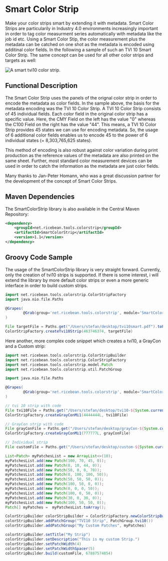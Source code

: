 # Smart Color Strip
Make your color strips smart by extending it with metadata. Smart Color Strips are particularily in Industry 4.0 environments increasingly important in order to tag color measurment series automatically with metadata like the job id etc. Using a Smart Color Stip, the color measurement plus the metadata can be catched on one shot as the metadata is encoded using additinal color fields. In the following a sample of such an TVI 10 Smart Color Strip. The same concept can be used for all other color strips and targets as well:

![A smart tvi10 color strip.](https://github.com/ricebean-net/SmartColorStrip/blob/master/docs/smart-color-strip.png?raw=true "A smart tvi10 color strip.")

## Functional Description
The Smart Color Strip uses the panels of the orignal color strip in order to encode the metadata as color fields. In the sample above, the basis for the metadata encoding was the TVI 10 Color Strip. A TVI 10 Color Strip consists of 45 individual fields. Each color field in the original color strip has a specific value. Here, the CMY Field on the left has the value "0" whereas the C100 Field on the right has the value "44". This means, a TVI 10 Color Strip provides 45 states we can use for encoding metadata. So, the usage of 6 additional color fields enables us to encode 45 to the power of 6 individual states (= 8,303,765,625 states).

This method of encoding is also robust against color variation during print production as the reference values of the metadata are also printed on the same sheet. Further, most standard color measurement devices can be used in order to catch the information as the metadata are just color fields.

Many thanks to Jan-Peter Homann, who was a great discussion partner for the development of the concept of Smart Color Strips.


## Maven Dependencies
The SmartColorStrip library is also available in the Central Maven Repository:

```xml
<dependency>
    <groupId>net.ricebean.tools.colorstrip</groupId>
    <artifactId>SmartColorStrip</artifactId>
    <version>1.1</version>
</dependency>
```

## Groovy Code Sample
The usage of the SmartColorStrip library is very straight forward. Currently, only the creation of tvi10 strips is supported. If there is some interest, i will extend the library by more default color strips or even a more generic interface in order to build custom strips.

```groovy
import net.ricebean.tools.colorstrip.ColorStripFactory
import java.nio.file.Paths

@Grapes(
        @Grab(group='net.ricebean.tools.colorstrip', module='SmartColorStrip', version='1.1')
)

File targetFile = Paths.get("/Users/stefan/desktop/tvi10smart.pdf").toFile()
ColorStripFactory.createTvi10Strip(463746374, targetFile)
```
Here another, more complex code snippet which creates a tvi10, a GrayCon and a Custom strip:

```groovy
import net.ricebean.tools.colorstrip.ColorStripBuilder
import net.ricebean.tools.colorstrip.ColorStripFactory
import net.ricebean.tools.colorstrip.model.Patch
import net.ricebean.tools.colorstrip.util.PatchGroup

import java.nio.file.Paths

@Grapes(
        @Grab(group='net.ricebean.tools.colorstrip', module='SmartColorStrip', version='1.1')
)

// tvi 10 strip with code
File tvi10File = Paths.get("/Users/stefan/desktop/tvi10-${System.currentTimeMillis()}.pdf").toFile()
ColorStripFactory.createGrayConMi1(4444444L, tvi10File)

// GrayCon strip with code
File grayConFile = Paths.get("/Users/stefan/desktop/grayCon-${System.currentTimeMillis()}.pdf").toFile()
ColorStripFactory.createGrayConMi1(777777L, grayConFile)

// Individual strip
File customFile = Paths.get("/Users/stefan/desktop/custom-${System.currentTimeMillis()}.pdf").toFile()

List<Patch> myPatchesList = new ArrayList<>(10);
myPatchesList.add(new Patch(100, 70, 45, 0));
myPatchesList.add(new Patch(0, 10, 44, 0));
myPatchesList.add(new Patch(50, 0, 0, 70));
myPatchesList.add(new Patch(0, 100, 100, 50));
myPatchesList.add(new Patch(50, 50, 50, 0));
myPatchesList.add(new Patch(100, 50, 0, 0));
myPatchesList.add(new Patch(0, 0, 0, 50));
myPatchesList.add(new Patch(100, 0, 50, 0));
myPatchesList.add(new Patch(30, 0, 30, 0));
myPatchesList.add(new Patch(100, 50, 50, 0));
Patch[] myPatches =  myPatchesList.toArray();

ColorStripBuilder colorStripBuilder = ColorStripFactory.newColorStripBuilder()
colorStripBuilder.addPatchGroup("TVI10 Strip", PatchGroup.tvi10())
colorStripBuilder.addPatchGroup("My Custom Patches", myPatches)

colorStripBuilder.setTitle("My Strip")
colorStripBuilder.setDescription("This is my custom Strip.")
colorStripBuilder.setPatchWidth(4)
colorStripBuilder.setPatchWidthSpacer(5)
colorStripBuilder.build(customFile, 67887574854)
```
